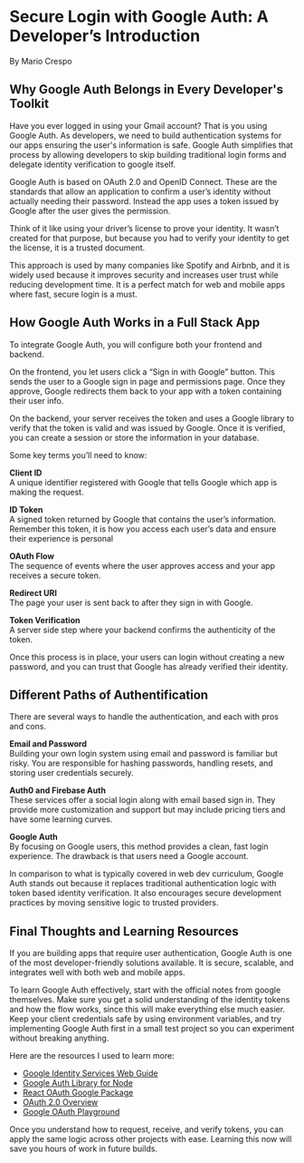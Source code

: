 # Secure Login with Google Auth: A Developer’s Introduction  
By Mario Crespo

## Why Google Auth Belongs in Every Developer's Toolkit
Have you ever logged in using your Gmail account? That is you using Google Auth. As developers, we need to build authentication systems for our apps ensuring the user's information is safe. Google Auth simplifies that process by allowing developers to skip building traditional login forms and delegate identity verification to google itself.

Google Auth is based on OAuth 2.0 and OpenID Connect. These are the standards that allow an application to confirm a user’s identity without actually needing their password. Instead the app uses a token issued by Google after the user gives the permission.

Think of it like using your driver’s license to prove your identity. It wasn’t created for that purpose, but because you had to verify your identity to get the license, it is a trusted document.

This approach is used by many companies like Spotify and Airbnb, and it is widely used because it improves security and increases user trust  while reducing development time. It is a perfect match for web and mobile apps where fast, secure login is a must.

## How Google Auth Works in a Full Stack App

To integrate Google Auth, you will configure both your frontend and backend.

On the frontend, you let users click a “Sign in with Google” button. This sends the user to a Google sign in page and permissions page. Once they approve, Google redirects them back to your app with a token containing their user info.

On the backend, your server receives the token and uses a Google library to verify that the token is valid and was issued by Google. Once it is verified, you can create a session or store the information in your database.

Some key terms you’ll need to know:

**Client ID**  
A unique identifier registered with Google that tells Google which app is making the request.

**ID Token**  
A signed token returned by Google that contains the user’s information. Remember this token, it is how you access each user’s data and ensure their experience is personal

**OAuth Flow**  
The sequence of events where the user approves access and your app receives a secure token.

**Redirect URI**  
The page your user is sent back to after they sign in with Google.

**Token Verification**  
A server side step where your backend confirms the authenticity of the token.

Once this process is in place, your users can login without creating a new password, and you can trust that Google has already verified their identity.

## Different Paths of Authentification

There are several ways to handle the authentication, and each with pros and cons.

**Email and Password**  
Building your own login system using email and password is familiar but risky. You are responsible for hashing passwords, handling resets, and storing user credentials securely.

**Auth0 and Firebase Auth**  
These services offer a social login along with email based sign in. They provide more customization and support but may include  pricing tiers and have some learning curves.

**Google Auth**  
By focusing on Google users, this method provides a clean, fast login experience. The drawback is that users need a Google account.

In comparison to what is typically covered in web dev curriculum, Google Auth stands out because it replaces traditional authentication logic with token based identity verification. It also encourages secure development practices by moving sensitive logic to trusted providers.

## Final Thoughts and Learning Resources

If you are building apps that require user authentication, Google Auth is one of the most developer-friendly solutions available. It is secure, scalable, and integrates well with both web and mobile apps.

To learn Google Auth effectively, start with the official notes from google themselves. Make sure you get a solid understanding of the identity tokens and how the flow works, since this will make everything else much easier. Keep your client credentials safe by using environment variables, and try implementing Google Auth first in a small test project so you can experiment without breaking anything.

Here are the resources I used to learn more:

- [Google Identity Services Web Guide](https://developers.google.com/identity/gsi/web)  
- [Google Auth Library for Node](https://github.com/googleapis/google-auth-library-nodejs)  
- [React OAuth Google Package](https://www.npmjs.com/package/react-oauth-google)  
- [OAuth 2.0 Overview](https://oauth.net/2/)  
- [Google OAuth Playground](https://developers.google.com/oauthplayground)

Once you understand how to request, receive, and verify tokens, you can apply the same logic across other projects with ease. Learning this now will save you hours of work in future builds.
